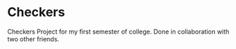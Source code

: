 # Checkers
Checkers Project for my first semester of college. 
Done in collaboration with two other friends. 
